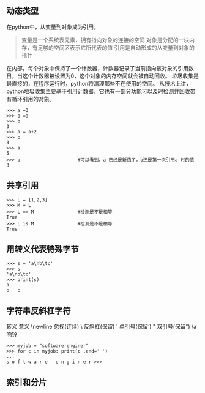 动态类型
---
在python中，从变量到对象成为引用。
>  变量是一个系统表元素，拥有指向对象的连接的空间
>  对象是分配的一块内存，有足够的空间区表示它所代表的值
>  引用是自动形成的从变量到对象的指针

在内部，每个对象中保持了一个计数器，计数器记录了当前指向该对象的引用数目，当这个计数器被设置为0，这个对象的内存空间就会被自动回收。
垃圾收集是最直接的，在程序运行时，python将清理那些不在使用的空间。
从技术上讲，python垃圾收集主要基于引用计数器，它也有一部分功能可以及时检测并回收带有循环引用的对象。
``` shell
>>> a =3
>>> b =a
>>> b
3
>>> a = a+2
>>> b
3
>>> a
5
>>> b                     #可以看到，a 已经是新值了，b还是第一次引用a 时的值
3
```
共享引用
---
``` shell
>>> L = [1,2,3]
>>> M = L
>>> L == M                #检测是不是相等
True
>>> L is M                #检测是不是相等
True
```
用转义代表特殊字节
---
``` shell
>>> s = 'a\nb\tc'
>>> s
'a\nb\tc'
>>> print(s)
a
b	c
```
字符串反斜杠字符
---
转义           意义
\newline       忽视(连续)
\\             反斜杠(保留\)
\'             单引号(保留‘)
\"             双引号(保留")
\a             响铃

``` shell
>>> myjob = "software enginer"
>>> for c in myjob: print(c ,end=' ')
... 
s o f t w a r e   e n g i n e r >>> 
```
索引和分片
---

